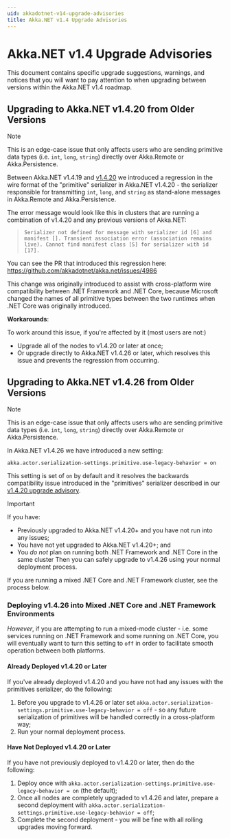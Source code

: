 ```yaml
---
uid: akkadotnet-v14-upgrade-advisories
title: Akka.NET v1.4 Upgrade Advisories
---
```


# Akka.NET v1.4 Upgrade Advisories

This document contains specific upgrade suggestions, warnings, and notices that you will want to pay attention to when upgrading between versions within the Akka.NET v1.4 roadmap.

## Upgrading to Akka.NET v1.4.20 from Older Versions

> [!NOTE]
> This is an edge-case issue that only affects users who are sending primitive data types (i.e. `int`, `long`, `string`) directly over Akka.Remote or Akka.Persistence.

Between Akka.NET v1.4.19 and [v1.4.20](https://github.com/akkadotnet/akka.net/releases/tag/1.4.20) we introduced a regression in the wire format of the "primitive" serializer in Akka.NET v1.4.20 - the serializer responsible for transmitting `int`, `long`, and `string` as stand-alone messages in Akka.Remote and Akka.Persistence.

The error message would look like this in clusters that are running a combination of v1.4.20 and any previous versions of Akka.NET:

> `Serializer not defined for message with serializer id [6] and manifest []. Transient association error (association remains live). Cannot find manifest class [S] for serializer with id [17].`

You can see the PR that introduced this regression here: <https://github.com/akkadotnet/akka.net/issues/4986>

This change was originally introduced to assist with cross-platform wire compatibility between .NET Framework and .NET Core, because Microsoft changed the names of all primitive types between the two runtimes when .NET Core was originally introduced.

**Workarounds**:

To work around this issue, if you're affected by it (most users are not:)

* Upgrade all of the nodes to v1.4.20 or later at once;
* Or upgrade directly to Akka.NET v1.4.26 or later, which resolves this issue and prevents the regression from occurring.

## Upgrading to Akka.NET v1.4.26 from Older Versions

> [!NOTE]
> This is an edge-case issue that only affects users who are sending primitive data types (i.e. `int`, `long`, `string`) directly over Akka.Remote or Akka.Persistence.

In Akka.NET v1.4.26 we have introduced a new setting:

```
akka.actor.serialization-settings.primitive.use-legacy-behavior = on
```

This setting is set of `on` by default and it resolves the backwards compatibility issue introduced in the "primitives" serializer described in our [v1.4.20 upgrade advisory](#upgrading-to-akkanet-v1420-from-older-versions).

> [!IMPORTANT]
> If you have: 
>
> * Previously upgraded to Akka.NET v1.4.20+ and you have not run into any issues;
> * You have not yet upgraded to Akka.NET v1.4.20+; and
> * You _do not_ plan on running both .NET Framework and .NET Core in the same cluster
> Then you can safely upgrade to v1.4.26 using your normal deployment process. 

If you are running a mixed .NET Core and .NET Framework cluster, see the process below.

### Deploying v1.4.26 into Mixed .NET Core and .NET Framework Environments

*However*, if you are attempting to run a mixed-mode cluster - i.e. some services running on .NET Framework and some running on .NET Core, you will eventually want to turn this setting to `off` in order to facilitate smooth operation between both platforms.

#### Already Deployed v1.4.20 or Later

If you've already deployed v1.4.20 and you have not had any issues with the primitives serializer, do the following:

1. Before you upgrade to v1.4.26 or later set `akka.actor.serialization-settings.primitive.use-legacy-behavior = off` - so any future serialization of primitives will be handled correctly in a cross-platform way;
2. Run your normal deployment process.

#### Have Not Deployed v1.4.20 or Later

If you have not previously deployed to v1.4.20 or later, then do the following:

1. Deploy once with `akka.actor.serialization-settings.primitive.use-legacy-behavior = on` (the default);
2. Once all nodes are completely upgraded to v1.4.26 and later, prepare a second deployment with `akka.actor.serialization-settings.primitive.use-legacy-behavior = off`;
3. Complete the second deployment - you will be fine with all rolling upgrades moving forward.
